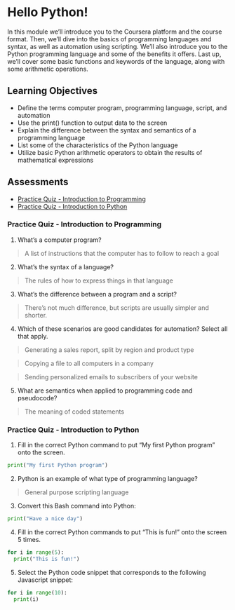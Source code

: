 # Hello Python!

In this module we’ll introduce you to the Coursera platform and the course format. Then, we’ll dive into the basics of programming languages and syntax, as well as automation using scripting. We’ll also introduce you to the Python programming language and some of the benefits it offers. Last up, we’ll cover some basic functions and keywords of the language, along with some arithmetic operations.

## Learning Objectives
- Define the terms computer program, programming language, script, and automation
- Use the print() function to output data to the screen
- Explain the difference between the syntax and semantics of a programming language
- List some of the characteristics of the Python language
- Utilize basic Python arithmetic operators to obtain the results of mathematical expressions


## Assessments

- [Practice Quiz - Introduction to Programming](###Practice-Quiz---Introduction-to-Programming)
- [Practice Quiz - Introduction to Python](#Practice-Quiz---Introduction-to-Python)


### Practice Quiz - Introduction to Programming

1. What’s a computer program?


> A list of instructions that the computer has to follow to reach a goal

2. What’s the syntax of a language?

> The rules of how to express things in that language

3. What’s the difference between a program and a script?


> There’s not much difference, but scripts are usually simpler and shorter.

4. Which of these scenarios are good candidates for automation? Select all that apply.


> Generating a sales report, split by region and product type

> Copying a file to all computers in a company

> Sending personalized emails to subscribers of your website

5. What are semantics when applied to programming code and pseudocode?

> The meaning of coded statements


### Practice Quiz - Introduction to Python

1. Fill in the correct Python command to put “My first Python program” onto the screen.

```python
print("My first Python program")
```

2. Python is an example of what type of programming language?

>  General purpose scripting language 

3. Convert this Bash command into Python:

```python
print("Have a nice day")
```

4. Fill in the correct Python commands to put “This is fun!” onto the screen 5 times. 

```python
for i in range(5):
  print("This is fun!")
```
5. Select the Python code snippet that corresponds to the following Javascript snippet:

```python
for i in range(10):
  print(i)
```